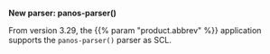 ---
---
<!-- DISCLAIMER: This file is based on the syslog-ng Open Source Edition documentation https://github.com/balabit/syslog-ng-ose-guides/commit/2f4a52ee61d1ea9ad27cb4f3168b95408fddfdf2 and is used under the terms of The syslog-ng Open Source Edition Documentation License. The file has been modified by Axoflow. -->
**New parser: panos-parser()**

From version 3.29, the {{% param "product.abbrev" %}} application supports the `panos-parser()` parser as SCL.

